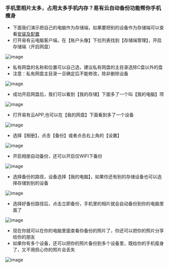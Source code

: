 ### 手机里相片太多，占用太多手机内存？易有云自动备份功能帮你手机瘦身

- 下面我们演示把自己的电脑作为存储端，如果要把别的设备作为存储端可以查看[安装及配置](https://doc.linkease.com/zh/guide/linkease/install/device/windows.html)
- 打开易有云电脑客户端，在【账户头像】下拉列表找到【存储端管理】，开启存储端（开启网盘）

![image](./image/backup/1.jpg)

- 私有网盘的名称和位置可以自己选，建议私有网盘的主目录选除C盘以外的盘
- 注意：私有网盘主目录一旦确定后不能修改，除非删除设备

![image](./image/backup/2.jpg)

- 成功开启网盘后，我们可以看到【我的存储】下面多了一个叫【我的电脑】项

![image](./image/backup/3.jpg)

- 打开易有云APP,也可以在【我的网盘】下面看到多了一个设备

![image](./image/backup/4.jpg)

- 选择【相册】，点击【备份】或者点击右上角的【设置】

![image](./image/backup/5.jpg)

- 开启相册自动备份，还可以开启仅WIFI下备份

![image](./image/backup/6.jpg)

- 选择备份的路径，设备选择【我的电脑】，如果你还有别的存储设备也可以选择存储到别的设备

![image](./image/backup/7.jpg)

- 选择好备份路径后，点击立即备份，手机里的相片就会自动备份到你的电脑里面了

![image](./image/backup/8.jpg)

- 现在你就可以在你的电脑里面查看你备份的照片了，你还可以把你的照片分享给你的朋友
- 如果你有多个设备，还可以把你的照片备份到多个设备里，既给你的手机瘦身了，又不用担心你的照片会丢失

![image](./image/backup/9.jpg)




